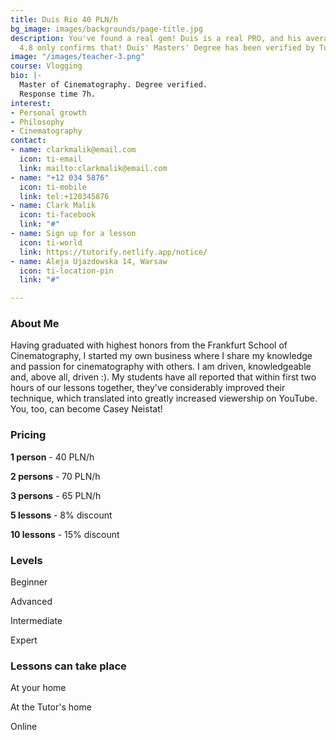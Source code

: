 ```yaml
---
title: Duis Rio 40 PLN/h
bg_image: images/backgrounds/page-title.jpg
description: You've found a real gem! Duis is a real PRO, and his average rating of
  4.8 only confirms that! Duis' Masters' Degree has been verified by Tutorify.
image: "/images/teacher-3.png"
course: Vlogging
bio: |-
  Master of Cinematography. Degree verified.
  Response time 7h.
interest:
- Personal growth
- Philosophy
- Cinematography
contact:
- name: clarkmalik@email.com
  icon: ti-email
  link: mailto:clarkmalik@email.com
- name: "+12 034 5876"
  icon: ti-mobile
  link: tel:+120345876
- name: Clark Malik
  icon: ti-facebook
  link: "#"
- name: Sign up for a lesson
  icon: ti-world
  link: https://tutorify.netlify.app/notice/
- name: Aleja Ujazdowska 14, Warsaw
  icon: ti-location-pin
  link: "#"

---
```

### About Me

Having graduated with highest honors from the Frankfurt School of Cinematography, I started my own business where I share my knowledge and passion for cinematography with others. I am driven, knowledgeable and, above all, driven :). My students have all reported that within first two hours of our lessons together, they've considerably improved their technique, which translated into greatly increased viewership on YouTube. You, too, can become Casey Neistat!

### Pricing

**1 person** - 40 PLN/h

**2 persons** - 70 PLN/h

**3 persons** - 65 PLN/h

**5 lessons** - 8% discount

**10 lessons** - 15% discount

### Levels

Beginner

Advanced

Intermediate

Expert

### Lessons can take place

At your home

At the Tutor's home

Online